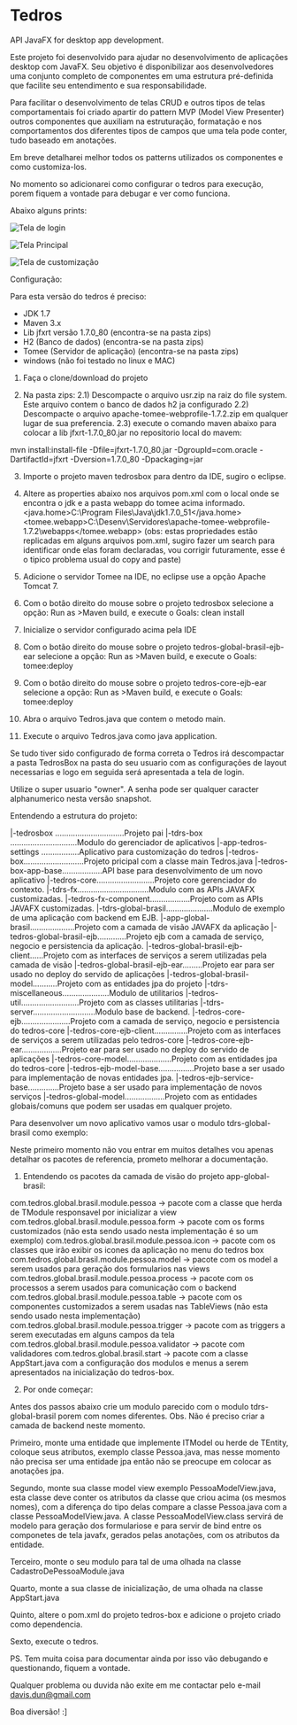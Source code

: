 # Tedros
API JavaFX for desktop app development.

Este projeto foi desenvolvido para ajudar no desenvolvimento de aplicações desktop com JavaFX.
Seu objetivo é disponibilizar aos desenvolvedores uma conjunto completo de componentes em uma 
estrutura pré-definida que facilite seu entendimento e sua responsabilidade. 

Para facilitar o desenvolvimento de telas CRUD e outros tipos de telas comportamentais foi criado
apartir do pattern MVP (Model View Presenter) outros componentes que auxiliam na estruturação, formatação 
e nos comportamentos dos diferentes tipos de campos que uma tela pode conter, tudo baseado em anotações. 

Em breve detalharei melhor todos os patterns utilizados os componentes e como customiza-los.

No momento so adicionarei como configurar o tedros para execução, porem fiquem a vontade para debugar e ver como
funciona.

Abaixo alguns prints:

![Tela de login](https://github.com/DavisGordon/Tedros/blob/master/img/login.png)

![Tela Principal](https://github.com/DavisGordon/Tedros/blob/master/img/tela_principal.png)

![Tela de customização](https://github.com/DavisGordon/Tedros/blob/master/img/tela_configuracap.png)

Configuração:

Para esta versão do tedros é preciso:
- JDK 1.7
- Maven 3.x
- Lib jfxrt versão 1.7.0_80 (encontra-se na pasta zips)
- H2 (Banco de dados) (encontra-se na pasta zips)
- Tomee (Servidor de aplicação) (encontra-se na pasta zips)
- windows (não foi testado no linux e MAC)

1) Faça o clone/download do projeto

2) Na pasta zips:
2.1) Descompacte o arquivo usr.zip na raiz do file system. Este arquivo contem o banco de dados h2 ja configurado
2.2) Descompacte o arquivo apache-tomee-webprofile-1.7.2.zip em qualquer lugar de sua preferencia.
2.3) execute o comando maven abaixo para colocar a lib jfxrt-1.7.0_80.jar no repositorio local do mavem:

mvn install:install-file -Dfile=jfxrt-1.7.0_80.jar -DgroupId=com.oracle -DartifactId=jfxrt -Dversion=1.7.0_80 -Dpackaging=jar

3) Importe o projeto maven tedrosbox para dentro da IDE, sugiro o eclipse.

4) Altere as properties abaixo nos arquivos pom.xml com o local onde se encontra o jdk e a pasta webapp do tomee acima informado.
	<java.home>C:\Program Files\Java\jdk1.7.0_51</java.home>
	<tomee.webapp>C:\Desenv\Servidores\apache-tomee-webprofile-1.7.2\webapps</tomee.webapp>
	(obs: estas propriedades estão replicadas em alguns arquivos pom.xml, sugiro fazer um search para identificar onde elas foram declaradas, 
	vou corrigir futuramente, esse é o tipico problema usual do copy and paste)

5) Adicione o servidor Tomee na IDE, no eclipse use a opção Apache Tomcat 7.

6) Com o botão direito do mouse sobre o projeto tedrosbox selecione a opção: Run as >Maven build, e execute o Goals: clean install

7) Inicialize o servidor configurado acima pela IDE

8) Com o botão direito do mouse sobre o projeto tedros-global-brasil-ejb-ear selecione a opção: Run as >Maven build, e execute o Goals: tomee:deploy

9) Com o botão direito do mouse sobre o projeto tedros-core-ejb-ear selecione a opção: Run as >Maven build, e execute o Goals: tomee:deploy

10) Abra o arquivo Tedros.java que contem o metodo main.

11) Execute o arquivo Tedros.java como java application.

Se tudo tiver sido configurado de forma correta o Tedros irá descompactar a pasta TedrosBox na pasta do seu usuario com as configurações de layout 
necessarias e logo em seguida será apresentada a tela de login.

Utilize o super usuario "owner". 
A senha pode ser qualquer caracter alphanumerico nesta versão snapshot.

Entendendo a estrutura do projeto:

|-tedrosbox ...............................Projeto pai
  |-tdrs-box ..............................Modulo do gerenciador de aplicativos
    |-app-tedros-settings .................Aplicativo para customização do tedros
    |-tedros-box...........................Projeto pricipal com a classe main Tedros.java
    |-tedros-box-app-base..................API base para desenvolvimento de um novo aplicativo
    |-tedros-core..........................Projeto core gerenciador do contexto.
  |-tdrs-fx................................Modulo com as APIs JAVAFX customizadas.
    |-tedros-fx-component..................Projeto com as APIs JAVAFX customizadas.
  |-tdrs-global-brasil.....................Modulo de exemplo de uma aplicação com backend em EJB.
    |-app-global-brasil....................Projeto com a camada de visão JAVAFX da aplicação
    |-tedros-global-brasil-ejb.............Projeto ejb com a camada de serviço, negocio e persistencia da aplicação.
    |-tedros-global-brasil-ejb-client......Projeto com as interfaces de serviços a serem utilizadas pela camada de visão
    |-tedros-global-brasil-ejb-ear.........Projeto ear para ser usado no deploy do servido de aplicações
    |-tedros-global-brasil-model...........Projeto com as entidades jpa do projeto
  |-tdrs-miscellaneous.....................Modulo de utilitarios
    |-tedros-util..........................Projeto com as classes utilitarias
  |-tdrs-server............................Modulo base de backend.
    |-tedros-core-ejb......................Projeto com a camada de serviço, negocio e persistencia do tedros-core
    |-tedros-core-ejb-client...............Projeto com as interfaces de serviços a serem utilizadas pelo tedros-core
    |-tedros-core-ejb-ear..................Projeto ear para ser usado no deploy do servido de aplicações
    |-tedros-core-model....................Projeto com as entidades jpa do tedros-core
    |-tedros-ejb-model-base................Projeto base a ser usado para implementação de novas entidades jpa.
    |-tedros-ejb-service-base..............Projeto base a ser usado para implementação de novos serviços
    |-tedros-global-model..................Projeto com as entidades globais/comuns que podem ser usadas em qualquer projeto.

Para desenvolver um novo aplicativo vamos usar o modulo tdrs-global-brasil como exemplo:

Neste primeiro momento não vou entrar em muitos detalhes vou apenas detalhar os pacotes de referencia, prometo melhorar a documentação.

1) Entendendo os pacotes da camada de visão do projeto app-global-brasil:

com.tedros.global.brasil.module.pessoa              -> pacote com a classe que herda de TModule responsavel por inicializar a view
com.tedros.global.brasil.module.pessoa.form         -> pacote com os forms customizados (não esta sendo usado nesta implementação é so um exemplo)
com.tedros.global.brasil.module.pessoa.icon         -> pacote com os classes que irão exibir os icones da aplicação no menu do tedros box
com.tedros.global.brasil.module.pessoa.model        -> pacote com os model a serem usados para geração dos formularios nas views
com.tedros.global.brasil.module.pessoa.process      -> pacote com os processos a serem usados para comunicação com o backend
com.tedros.global.brasil.module.pessoa.table        -> pacote com os componentes customizados a serem usadas nas TableViews (não esta sendo usado nesta implementação)
com.tedros.global.brasil.module.pessoa.trigger      -> pacote com as triggers a serem executadas em alguns campos da tela
com.tedros.global.brasil.module.pessoa.validator    -> pacote com validadores
com.tedros.global.brasil.start                      -> pacote com a classe AppStart.java com a configuração dos modulos e menus a serem apresentados na inicialização do tedros-box.

2) Por onde começar:

Antes dos passos abaixo crie um modulo parecido com o modulo tdrs-global-brasil porem com nomes diferentes.
Obs. Não é preciso criar a camada de backend neste momento.

Primeiro, monte uma entidade que implemente ITModel ou herde de TEntity, coloque seus atributos, exemplo classe Pessoa.java, mas nesse momento não precisa
ser uma entidade jpa então não se preocupe em colocar as anotações jpa.

Segundo, monte sua classe model view exemplo PessoaModelView.java, esta classe deve conter os atributos da classe que criou acima (os mesmos nomes), com a diferença
do tipo delas compare a classe Pessoa.java com a classe PessoaModelView.java. A classe PessoaModelView.class servirá de modelo para geração dos formulariose 
e para servir de bind entre os componetes de tela javafx, gerados pelas anotações, com os atributos da entidade.

Terceiro, monte o seu modulo para tal de uma olhada na classe CadastroDePessoaModule.java

Quarto, monte a sua classe de inicialização, de uma olhada na classe AppStart.java

Quinto, altere o pom.xml do projeto tedros-box e adicione o projeto criado como dependencia.

Sexto, execute o tedros.

PS. Tem muita coisa para documentar ainda por isso vão debugando e questionando, fiquem a vontade.

Qualquer problema ou duvida não exite em me contactar pelo e-mail davis.dun@gmail.com

Boa diversão! :]